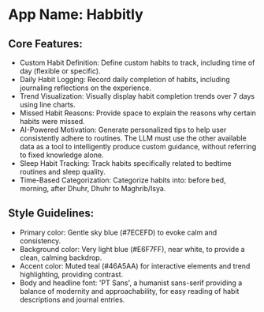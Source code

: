 # **App Name**: Habbitly

## Core Features:

- Custom Habit Definition: Define custom habits to track, including time of day (flexible or specific).
- Daily Habit Logging: Record daily completion of habits, including journaling reflections on the experience.
- Trend Visualization: Visually display habit completion trends over 7 days using line charts.
- Missed Habit Reasons: Provide space to explain the reasons why certain habits were missed.
- AI-Powered Motivation: Generate personalized tips to help user consistently adhere to routines. The LLM must use the other available data as a tool to intelligently produce custom guidance, without referring to fixed knowledge alone.
- Sleep Habit Tracking: Track habits specifically related to bedtime routines and sleep quality.
- Time-Based Categorization: Categorize habits into: before bed, morning, after Dhuhr, Dhuhr to Maghrib/Isya.

## Style Guidelines:

- Primary color: Gentle sky blue (#7ECEFD) to evoke calm and consistency.
- Background color: Very light blue (#E6F7FF), near white, to provide a clean, calming backdrop.
- Accent color: Muted teal (#46A5AA) for interactive elements and trend highlighting, providing contrast.
- Body and headline font: 'PT Sans', a humanist sans-serif providing a balance of modernity and approachability, for easy reading of habit descriptions and journal entries.